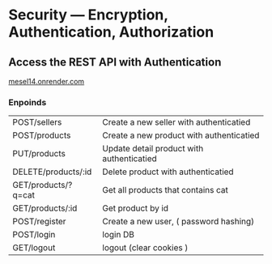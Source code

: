 # Security — Encryption, Authentication, Authorization

## Access the REST API with Authentication

[mesel14.onrender.com](https://mesel14.onrender.com/)

### Enpoinds

|                     |                                           |
| :------------------ | :---------------------------------------- |
| POST/sellers        | Create a new seller with authenticatied   |
| POST/products       | Create a new product with authenticatied  |
| PUT/products        | Update detail product with authenticatied |
| DELETE/products/:id | Delete product with authenticatied        |
| GET/products/?q=cat | Get all products that contains cat        |
| GET/products/:id    | Get product by id                         |
| POST/register       | Create a new user, ( password hashing)    |
| POST/login          | login DB                                  |
| GET/logout          | logout (clear cookies )                   |
